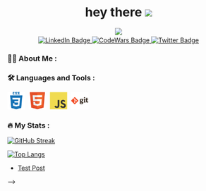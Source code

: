 <div id="header" align="center">
  <h1>
    hey there
    <img src="https://media.giphy.com/media/hvRJCLFzcasrR4ia7z/giphy.gif" width="30px"/>
  </h1>
  
  <img src="https://media.giphy.com/media/L8K62iTDkzGX6/giphy.gif" width="340px"/>
  
  <div id="badges">
    <a href="https://www.linkedin.com/in/zakaria-kaddour/">
      <img src="https://img.shields.io/badge/LinkedIn-blue?style=for-the-badge&logo=linkedin&logoColor=white" alt="LinkedIn Badge"/>
    </a>
    <a href="https://www.codewars.com/users/zKaddour">
      <img src="https://img.shields.io/badge/CodeWars-red?style=for-the-badge&logo=codewars&logoColor=white" alt="CodeWars Badge"/>
    </a>
    <a href="https://twitter.com/itsZakariaK">
      <img src="https://img.shields.io/badge/Twitter-blue?style=for-the-badge&logo=twitter&logoColor=white" alt="Twitter Badge"/>
    </a>
  </div>
  
  <!-- Add view counter
  <img src="https://komarev.com/ghpvc/?username=zkaddour&style=flat-square&color=blue" alt=""/>
  -->
</div>

### :technologist: About Me :

### :hammer_and_wrench: Languages and Tools :

<div>
  <img src="https://github.com/devicons/devicon/blob/master/icons/css3/css3-plain-wordmark.svg"  title="CSS3" alt="CSS" width="40" height="40"/>&nbsp;
  <img src="https://github.com/devicons/devicon/blob/master/icons/html5/html5-original.svg" title="HTML5" alt="HTML" width="40" height="40"/>&nbsp;
  <img src="https://github.com/devicons/devicon/blob/master/icons/javascript/javascript-original.svg" title="JavaScript" alt="JavaScript" width="40" height="40"/>&nbsp;
  <img src="https://github.com/devicons/devicon/blob/master/icons/git/git-original-wordmark.svg" title="Git" **alt="Git" width="40" height="40"/>
</div>

### :fire: My Stats :

[![GitHub Streak](http://github-readme-streak-stats.herokuapp.com?user=zkaddour&theme=dark&background=000000)](https://git.io/streak-stats)

[![Top Langs](https://github-readme-stats.vercel.app/api/top-langs/?username=zkaddour&layout=compact&theme=vision-friendly-dark)](https://github.com/anuraghazra/github-readme-stats)
<!--
### :writing_hand: Blog Posts :

<!-- BLOG-POST-LIST:START -->
- [Test Post](https://dev.to/zkaddour/test-post-50nn)
<!-- BLOG-POST-LIST:END -->
-->
<!--
**zkaddour/zkaddour** is a ✨ _special_ ✨ repository because its `README.md` (this file) appears on your GitHub profile.

Here are some ideas to get you started:

- 🔭 I’m currently working on ...
- 🌱 I’m currently learning ...
- 👯 I’m looking to collaborate on ...
- 🤔 I’m looking for help with ...
- 💬 Ask me about ...
- 📫 How to reach me: ...
- 😄 Pronouns: ...
- ⚡ Fun fact: ...
-->
